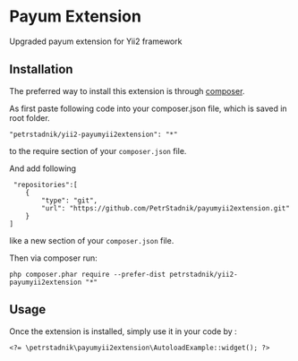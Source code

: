 Payum Extension 
================
Upgraded payum extension for Yii2 framework

Installation
------------

The preferred way to install this extension is through [composer](http://getcomposer.org/download/).

As first paste following code into your composer.json file, which is saved in root folder.

```
"petrstadnik/yii2-payumyii2extension": "*"
```
to the require section of your `composer.json` file.

And add following

```
 "repositories":[
    {
        "type": "git",
        "url": "https://github.com/PetrStadnik/payumyii2extension.git"
    }
]
```
like a new section of your `composer.json` file.


Then via composer run:
```
php composer.phar require --prefer-dist petrstadnik/yii2-payumyii2extension "*"
```




Usage
-----

Once the extension is installed, simply use it in your code by  :

``` 
<?= \petrstadnik\payumyii2extension\AutoloadExample::widget(); ?>
